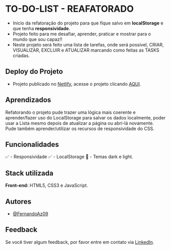 
# TO-DO-LIST - REAFATORADO

- Inicio da refatoração do projeto para que fique salvo em <strong>localStorage</strong> e que tenha <strong>responsividade</strong>.
- Projeto feito para me desafiar, aprender, praticar e mostrar para o mundo que sou capaz!!
- Neste projeto será feito uma lista de tarefas, onde será possível, CRIAR, VISUALIZAR, EXCLUIR e ATUALIZAR marcando como feitas as TASKS criadas.


## Deploy do Projeto
- Projeto publicado no [Netlify](https://netlify.app/), acesse o projeto clicando [AQUI](https://todolist-fernandoaz09.netlify.app/).


## Aprendizados

Refatorando o projeto pude trazer uma lógica mais coerente e aprender/fazer uso do LocalStorage para salvar os dados localmente, poder usar a Lista mesmo depois de atualizar a página ou abri-lá novamente. Pude também aprender/utilizar os recursos de responsividade do CSS. 

## Funcionalidades
✅ - Responsividade
✅ - LocalStorage
🔲 - Temas dark e light.


## Stack utilizada

**Front-end:** HTML5, CSS3 e JavaScript.

## Autores

- [@FernandoAz09](https://www.github.com/FernandoAz09)


## Feedback

Se você tiver algum feedback, por favor entre em contato via [LinkedIn](https://www.linkedin.com/in/azevedo-fernando/).

